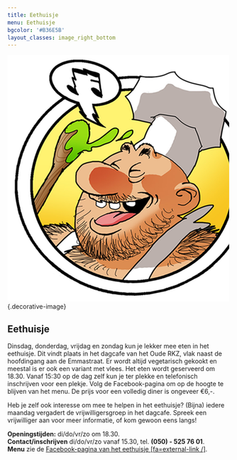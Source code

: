 ```yaml
---
title: Eethuisje
menu: Eethuisje
bgcolor: '#B36E5B'
layout_classes: image_right_bottom
---
```


![](icon_eethuisje.png){.decorative-image}

Eethuisje
---------
Dinsdag, donderdag, vrijdag en zondag kun je lekker mee eten in het eethuisje. Dit vindt plaats in het dagcafe van het Oude RKZ, vlak naast de hoofdingang aan de Emmastraat. Er wordt altijd vegetarisch gekookt en meestal is er ook een variant met vlees. Het eten wordt geserveerd om 18.30. Vanaf 15:30 op de dag zelf kun je ter plekke en telefonisch inschrijven voor een plekje. Volg de Facebook-pagina om op de hoogte te blijven van het menu. De prijs voor een volledig diner is ongeveer €6,-.

Heb je zelf ook interesse om mee te helpen in het eethuisje? (Bijna) iedere maandag vergadert de vrijwilligersgroep in het dagcafe. Spreek een vrijwilliger aan voor meer informatie, of kom gewoon eens langs! 

**Openingstijden:** di/do/vr/zo om 18.30.<br/>
**Contact/inschrijven** di/do/vr/zo vanaf 15.30, tel. **(050) - 525 76 01**.<br/>
**Menu** zie de [Facebook-pagina van het eethuisje [fa=external-link /]](https://www.facebook.com/orkzeethuisje/?target=_blank).


